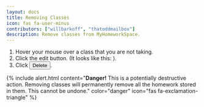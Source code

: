 ```yaml
---
layout: docs
title: Removing Classes
icon: fas fa-user-minus
contributors: ["willbarkoff", "thatoddmailbox"]
description: Remove classes from MyHomeworkSpace.
---
```


1. Hover your mouse over a class that you are not taking.
2. Click the edit button. (It looks like this: <i class="fas fa-edit"></i>).
3. Click <button class="btn btn-sm btn-danger">Delete</button>.

{% include alert.html content="**Danger!** This is a potentially destructive action. Removing classes will permanently remove all the homework stored in them. This cannot be undone." color="danger" icon="fas fa-exclamation-triangle" %}